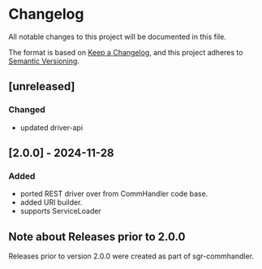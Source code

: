 # Changelog

All notable changes to this project will be documented in this file.

The format is based on [Keep a Changelog](https://keepachangelog.com/en/1.1.0/),
and this project adheres to [Semantic Versioning](https://semver.org/spec/v2.0.0.html).

## [unreleased]

### Changed

- updated driver-api


## [2.0.0] - 2024-11-28

### Added

- ported REST driver over from CommHandler code base.
- added URI builder.
- supports ServiceLoader


## Note about Releases prior to 2.0.0

Releases prior to version 2.0.0 were created as part of sgr-commhandler.
